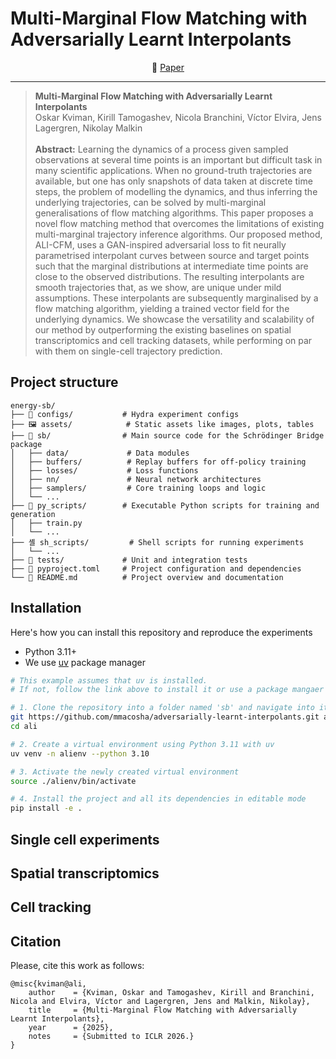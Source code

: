 # Multi-Marginal Flow Matching with Adversarially Learnt Interpolants

<p align="center">
    📃 <a href="https://arxiv.org/abs/" target="_blank">Paper</a>  <br>
</p>

<!-- <p align="center">
  <img src="assets/d2e_cifar10_main.png" alt="Project Screenshot/Logo" width="700"/>
</p> -->

---
> **Multi-Marginal Flow Matching with Adversarially Learnt Interpolants**<br>
> Oskar Kviman, Kirill Tamogashev, Nicola Branchini, Víctor Elvira, Jens Lagergren, Nikolay Malkin<br><br>
>**Abstract:** Learning the dynamics of a process given sampled observations at several time points is an important but difficult task in many scientific applications. When no ground-truth trajectories are available, but one has only snapshots of data taken at discrete time steps, the problem of modelling the dynamics, and thus inferring the underlying trajectories, can be solved by multi-marginal generalisations of flow matching algorithms. This paper proposes a novel flow matching method that overcomes the limitations of existing multi-marginal trajectory inference algorithms. Our proposed method, ALI-CFM, uses a GAN-inspired adversarial loss to fit neurally parametrised interpolant curves between source and target points such that the marginal distributions at intermediate time points are close to the observed distributions. The resulting interpolants are smooth trajectories that, as we show, are unique under mild assumptions.  These interpolants are subsequently marginalised by a flow matching algorithm, yielding a trained vector field for the underlying dynamics. We showcase the versatility and scalability of our method by outperforming the existing baselines on spatial transcriptomics and cell tracking datasets, while performing on par with them on single-cell trajectory prediction.

## Project structure
```
energy-sb/
├── 📜 configs/           # Hydra experiment configs
├── 🖼️ assets/            # Static assets like images, plots, tables
├── 🐍 sb/                # Main source code for the Schrödinger Bridge package
│   ├── data/             # Data modules
│   ├── buffers/          # Replay buffers for off-policy training
│   ├── losses/           # Loss functions
│   ├── nn/               # Neural network architectures
│   ├── samplers/         # Core training loops and logic
│   └── ...
├── 🚀 py_scripts/        # Executable Python scripts for training and generation
│   ├── train.py
│   └── ...
├── 셸 sh_scripts/         # Shell scripts for running experiments
│   └── ...
├── 🧪 tests/             # Unit and integration tests
├── 📄 pyproject.toml     # Project configuration and dependencies
└── 📖 README.md          # Project overview and documentation
```


## Installation

Here's how you can install this repository and reproduce the experiments

* Python 3.11+
* We use [uv](https://docs.astral.sh/uv/) package manager

```bash
# This example assumes that uv is installed. 
# If not, follow the link above to install it or use a package mangaer of your choice.

# 1. Clone the repository into a folder named 'sb' and navigate into it
git https://github.com/mmacosha/adversarially-learnt-interpolants.git ali
cd ali

# 2. Create a virtual environment using Python 3.11 with uv
uv venv -n alienv --python 3.10

# 3. Activate the newly created virtual environment
source ./alienv/bin/activate

# 4. Install the project and all its dependencies in editable mode
pip install -e .
```

## Single cell experiments


## Spatial transcriptomics


## Cell tracking 


## Citation
Please, cite this work as follows:
```
@misc{kviman@ali,
    author    = {Kviman, Oskar and Tamogashev, Kirill and Branchini, Nicola and Elvira, Víctor and Lagergren, Jens and Malkin, Nikolay},
    title     = {Multi-Marginal Flow Matching with Adversarially Learnt Interpolants},
    year      = {2025},
    notes     = {Submitted to ICLR 2026.}
}
```